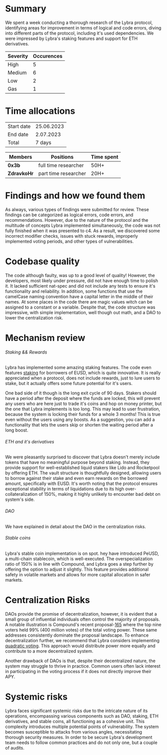 # Summary
We spent a week conducting a thorough research of the Lybra protocol, identifying areas for improvement in terms of logical and code errors, diving into different parts of the protocol, including it's used dependencies. We were impressed by Lybra's staking features and support for ETH derivatives.

| Severity | Occurences |
|----------|------------|
| High     | 5          |
| Medium   | 6          |
| Low      | 2          |
| Gas      | 1          |

# Time allocations

|            |            |
|------------|------------|
| Start date | 25.06.2023 |
| End date   | 2.07.2023  |
| Total      | 7 days     |

| Members       | Positions            | Time spent |
|---------------|----------------------|------------|
| **0x3b**      | full time researcher | 50H+       |
| **ZdravkoHr** | part time researcher | 20H+       |

# Findings and how we found them

As always, various types of findings were submitted for review. These findings can be categorized as logical errors, code errors, and recommendations. However, due to the nature of the protocol and the multitude of concepts Lybra implemented simultaneously, the code was not fully finished when it was presented to c4. As a result, we discovered some incorrect modifier checks, issues with stuck rewards, improperly implemented voting periods, and other types of vulnerabilities.

# Codebase quality
The code although faulty, was up to a good level of quality! However, the developers, most likely under pressure, did not have enough time to polish it. It lacked sufficient nat-spec and did not include any tests to ensure it's functionality and reliability. In addition, some functions that use the camelCase naming convention have a capital letter in the middle of their names. At some places in the code there are magic values witch can be assigned to a constant or a variable. Despite that, the code structure was impressive, with simple implementation, well though out math, and a DAO to lower the centralization risk.

# Mechanism review

###### Staking && Rewards
Lybra has implemented some amazing staking features. The code even features [staking](https://github.com/code-423n4/2023-06-lybra/blob/main/contracts/lybra/miner/EUSDMiningIncentives.sol) for borrowers of EUSD, which is quite innovative. It is really appreciated when a protocol, does not include rewards, just to lure users to stake, but it actually offers some future potential for it's users.

One bad side of it though is the long exit cycle of 90 days. Stakers should have a period after the deposit where the funds are locked, this will prevent any users who are here just to trade it's coins and hop on money printer, but the one that Lybra implements is too long. This may lead to user frustration, because the system is locking their funds for a whole 3 months! This is true even without the users using any boosts. As a suggestion, you can add a functionality that lets the users skip or shorten the waiting period after a long boost.

###### ETH and it's derivatives
We were pleasantly surprised to discover that Lybra doesn't merely include tokens that have no meaningful purpose beyond staking. Instead, they provide support for well-established liquid stakers like Lido and Rocketpool by offering ETH. The vault structure is thoughtfully designed, allowing users to borrow against their stake and even earn rewards on the borrowed amount, specifically with EUSD. It's worth noting that the protocol ensures exceptional stability in terms of liquidations due to its high over-collateralization of 150%, making it highly unlikely to encounter bad debt on system's side.

###### DAO
We have explained in detail about the DAO in the centralization risks.

###### Stable coins
Lybra's stable coin implementation is on spot. hey have introduced PeUSD, a multi-chain stablecoin, which is well-executed. The overspecialization ratio of 150% is in line with Compound, and Lybra goes a step further by offering the option to adjust it slightly. This feature provides additional safety in volatile markets and allows for more capital allocation in safer markets.

# Centralization Risks
DAOs provide the promise of decentralization, however, it is evident that a small group of influential individuals often control the majority of proposals. A notable illustration is Compound's recent proposal-[165](https://compound.finance/governance/proposals/165) where the top nine voters held 99% (400 million votes) of the total voting power. These same addresses consistently dominate the proposal landscape. To enhance decentralization further, we recommend that Lybra considers implementing [quadratic voting](https://blog.tally.xyz/a-simple-guide-to-quadratic-voting-327b52addde1). This approach would distribute power more equally and contribute to a more decentralized system.

Another drawback of DAOs is that, despite their decentralized nature, the system may struggle to thrive in practice. Common users often lack interest in participating in the voting process if it does not directly improve their APY.

# Systemic risks 
Lybra faces significant systemic risks due to the intricate nature of its operations, encompassing various components such as DAO, staking, ETH derivatives, and stable coins, all functioning as a cohesive unit. This complexity introduces multiple potential points of vulnerability. The system becomes susceptible to attacks from various angles, necessitating thorough security measures. In order to be secure Lybra's development team needs to follow common practices and do not only one, but a couple of audits.